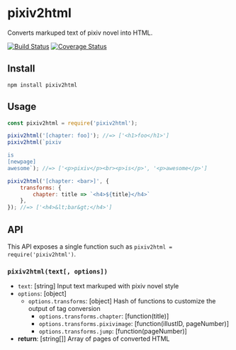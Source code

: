 pixiv2html
==========

Converts markuped text of pixiv novel into HTML.

[![Build Status][travis-image]][travis-url]
[![Coverage Status][coveralls-image]][coveralls-url]

[travis-image]: https://travis-ci.org/hakatashi/pixiv2html.svg?branch=master
[travis-url]: https://travis-ci.org/hakatashi/pixiv2html
[coveralls-image]: https://coveralls.io/repos/github/hakatashi/pixiv2html/badge.svg?branch=master
[coveralls-url]: https://coveralls.io/github/hakatashi/pixiv2html?branch=master

## Install

    npm install pixiv2html

## Usage

```js
const pixiv2html = require('pixiv2html');

pixiv2html('[chapter: foo]'); //=> ['<h1>foo</h1>']
pixiv2html(`pixiv

is
[newpage]
awesome`); //=> ['<p>pixiv</p><br><p>is</p>', '<p>awesome</p>']

pixiv2html('[chapter: <bar>]', {
    transforms: {
        chapter: title => `<h4>${title}</h4>`
    },
}); //=> ['<h4>&lt;bar&gt;</h4>']
```

## API

This API exposes a single function such as `pixiv2html = require('pixiv2html')`.

### `pixiv2html(text[, options])`

* `text`: [string] Input text markuped with pixiv novel style
* `options`: [object]
    * `options.transforms`: [object] Hash of functions to customize the output of tag conversion
        * `options.transforms.chapter`: [function(title)]
        * `options.transforms.pixivimage`: [function(illustID, pageNumber)]
        * `options.transforms.jump`: [function(pageNumber)]
* **return**: [string[]] Array of pages of converted HTML
